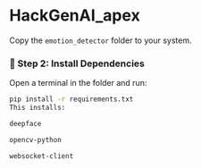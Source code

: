 # HackGenAI_apex


Copy the `emotion_detector` folder to your system.

### 🔹 Step 2: Install Dependencies

Open a terminal in the folder and run:

```bash
pip install -r requirements.txt
This installs:

deepface

opencv-python

websocket-client
